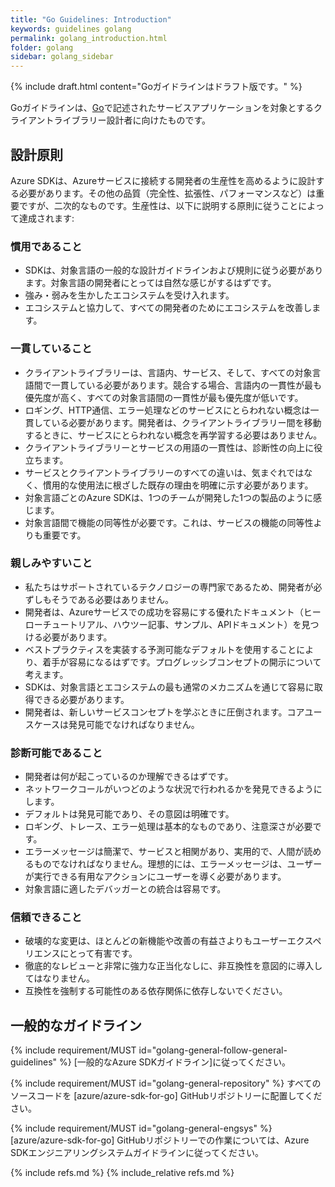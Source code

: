 ```yaml
---
title: "Go Guidelines: Introduction"
keywords: guidelines golang
permalink: golang_introduction.html
folder: golang
sidebar: golang_sidebar
---
```


{% include draft.html content="Goガイドラインはドラフト版です。" %}

Goガイドラインは、[Go](https://golang.org/)で記述されたサービスアプリケーションを対象とするクライアントライブラリー設計者に向けたものです。

## 設計原則

Azure SDKは、Azureサービスに接続する開発者の生産性を高めるように設計する必要があります。その他の品質（完全性、拡張性、パフォーマンスなど）は重要ですが、二次的なものです。生産性は、以下に説明する原則に従うことによって達成されます:

### 慣用であること

* SDKは、対象言語の一般的な設計ガイドラインおよび規則に従う必要があります。対象言語の開発者にとっては自然な感じがするはずです。
* 強み・弱みを生かしたエコシステムを受け入れます。
* エコシステムと協力して、すべての開発者のためにエコシステムを改善します。

### 一貫していること

* クライアントライブラリーは、言語内、サービス、そして、すべての対象言語間で一貫している必要があります。競合する場合、言語内の一貫性が最も優先度が高く、すべての対象言語間の一貫性が最も優先度が低いです。
* ロギング、HTTP通信、エラー処理などのサービスにとらわれない概念は一貫している必要があります。開発者は、クライアントライブラリー間を移動するときに、サービスにとらわれない概念を再学習する必要はありません。
* クライアントライブラリーとサービスの用語の一貫性は、診断性の向上に役立ちます。
* サービスとクライアントライブラリーのすべての違いは、気まぐれではなく、慣用的な使用法に根ざした既存の理由を明確に示す必要があります。
* 対象言語ごとのAzure SDKは、1つのチームが開発した1つの製品のように感じます。
* 対象言語間で機能の同等性が必要です。これは、サービスの機能の同等性よりも重要です。

### 親しみやすいこと

* 私たちはサポートされているテクノロジーの専門家であるため、開発者が必ずしもそうである必要はありません。
* 開発者は、Azureサービスでの成功を容易にする優れたドキュメント（ヒーローチュートリアル、ハウツー記事、サンプル、APIドキュメント）を見つける必要があります。
* ベストプラクティスを実装する予測可能なデフォルトを使用することにより、着手が容易になるはずです。プログレッシブコンセプトの開示について考えます。
* SDKは、対象言語とエコシステムの最も通常のメカニズムを通じて容易に取得できる必要があります。
* 開発者は、新しいサービスコンセプトを学ぶときに圧倒されます。コアユースケースは発見可能でなければなりません。

### 診断可能であること

* 開発者は何が起こっているのか理解できるはずです。
* ネットワークコールがいつどのような状況で行われるかを発見できるようにします。
* デフォルトは発見可能であり、その意図は明確です。
* ロギング、トレース、エラー処理は基本的なものであり、注意深さが必要です。
* エラーメッセージは簡潔で、サービスと相関があり、実用的で、人間が読めるものでなければなりません。理想的には、エラーメッセージは、ユーザーが実行できる有用なアクションにユーザーを導く必要があります。
* 対象言語に適したデバッガーとの統合は容易です。

### 信頼できること

* 破壊的な変更は、ほとんどの新機能や改善の有益さよりもユーザーエクスペリエンスにとって有害で​​す。
* 徹底的なレビューと非常に強力な正当化なしに、非互換性を意図的に導入してはなりません。
* 互換性を強制する可能性のある依存関係に依存しないでください。

## 一般的なガイドライン

{% include requirement/MUST id="golang-general-follow-general-guidelines" %} [一般的なAzure SDKガイドライン]に従ってください。

{% include requirement/MUST id="golang-general-repository" %} すべてのソースコードを [azure/azure-sdk-for-go] GitHubリポジトリーに配置してください。

{% include requirement/MUST id="golang-general-engsys" %} [azure/azure-sdk-for-go] GitHubリポジトリーでの作業については、Azure SDKエンジニアリングシステムガイドラインに従ってください。

{% include refs.md %}
{% include_relative refs.md %}
